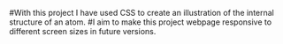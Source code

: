 #With this project I have used CSS to create an illustration of the internal structure of an atom. 
#I aim to make this project webpage responsive to different screen sizes in future versions.
